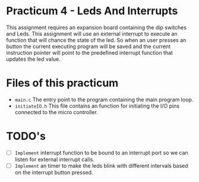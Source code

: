 # Practicum 4 - Leds And Interrupts 
This assignment requires an expansion board containing the dip switches and Leds. This assignment
will use an external interrupt to execute an function that will chance the state of the led. 
So when an user presses an button the current executing program will be saved and the current
instruction pointer will point to the predefined interrupt function that updates the led value.

# Files of this practicum
 - `main.c` The entry point to the program containing the main program loop.
 - `initiateIO.h` This file contains an function for initiating the I/O pins connected to the micro controller.
 
# TODO's 
 - [ ] `Implement` interrupt function to be bound to an interrupt port so we can listen for external interrupt calls.
 - [ ] `Implement` an timer to make the leds blink with different intervals based on the interrupt button pressed.
